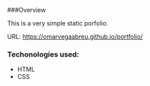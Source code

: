 ###Overview

This is a very simple static porfolio.

URL: https://omarvegaabreu.github.io/portfolio/

### Techonologies used:

- HTML
- CSS
